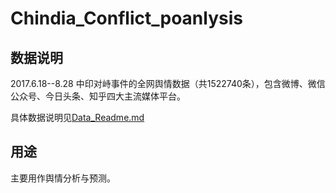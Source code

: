 # Chindia_Conflict_poanlysis

## 数据说明
2017.6.18--8.28 中印对峙事件的全网舆情数据（共1522740条），包含微博、微信公众号、今日头条、知乎四大主流媒体平台。

具体数据说明见[Data_Readme.md](Chindia_Conflict_poanlysis/Chindia_Conflict_poanlysis/Data_Readme.md)

## 用途
主要用作舆情分析与预测。
